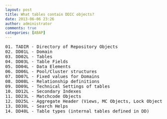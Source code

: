 ```yaml
---
layout: post
title: What tables contain DDIC objects?
date: 2013-06-06 23:26
author: administrator
comments: true
categories: [ABAP]
---
```

<pre>01. TADIR - Directory of Repository Objects<br/>02. DD01L - Domain<br/>03. DD02L - Tables<br/>04. DD03L - Table Fields<br/>05. DD04L - Data Elements<br/>06. DD06L - Pool/Cluster structures<br/>07. DD07L - Fixed values for Domains<br/>08. DD08L - Relationship definitions<br/>09. DD09L - Technical Settings of tables<br/>10. DD12L - Secondary Indexes<br/>11. DD23L - Matchcode Objects<br/>12. DD25L - Aggregate Header (Views, MC Objects, Lock Objects)<br/>13. DD30L - Search Helps<br/>14. DD40L - Table types (internal tables defined in DD)</pre>
